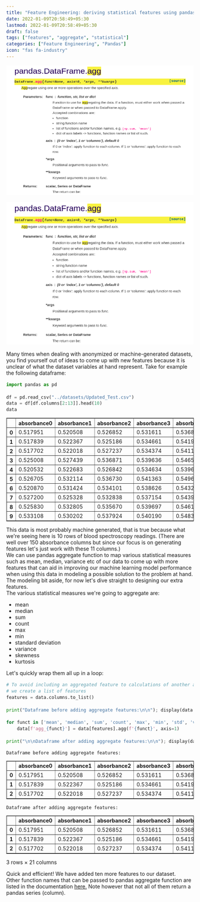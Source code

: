 ```yaml
---
title: "Feature Engineering: deriving statistical features using pandas aggregate function"
date: 2022-01-09T20:58:49+05:30
lastmod: 2022-01-09T20:58:49+05:30
draft: false
tags: ["features", "aggregate", "statistical"]
categories: ["Feature Engineering", "Pandas"]
icon: "fas fa-industry"
---
```


[# **Feature Engineering: deriving statistical features using pandas aggregate function**]::

<p align="center">
<img src="static/images/blog/pandas_agg.png" width="600" height="350" alt="png"/>
</p>

![png](../../static/images/blog/pandas_agg.png)

Many times when dealing with anonymized or machine-generated datasets, you find yourself out of ideas to come up 
with new features because it is unclear of what the dataset variables at hand represent. Take for example the 
following dataframe:


```python
import pandas as pd

df = pd.read_csv("../datasets/Updated_Test.csv")
data = df[df.columns[2:13]].head(10)
data
```


<table border="1" class="dataframe">
  <thead>
    <tr style="text-align: right;">
      <th></th>
      <th>absorbance0</th>
      <th>absorbance1</th>
      <th>absorbance2</th>
      <th>absorbance3</th>
      <th>absorbance4</th>
      <th>absorbance5</th>
      <th>absorbance6</th>
      <th>absorbance7</th>
      <th>absorbance8</th>
      <th>absorbance9</th>
      <th>absorbance10</th>
    </tr>
  </thead>
  <tbody>
    <tr>
      <th>0</th>
      <td>0.517951</td>
      <td>0.520508</td>
      <td>0.526852</td>
      <td>0.531611</td>
      <td>0.536816</td>
      <td>0.543828</td>
      <td>0.547761</td>
      <td>0.554379</td>
      <td>0.565622</td>
      <td>0.575762</td>
      <td>0.590253</td>
    </tr>
    <tr>
      <th>1</th>
      <td>0.517839</td>
      <td>0.522367</td>
      <td>0.525186</td>
      <td>0.534661</td>
      <td>0.541900</td>
      <td>0.546180</td>
      <td>0.551687</td>
      <td>0.556753</td>
      <td>0.566446</td>
      <td>0.578208</td>
      <td>0.591039</td>
    </tr>
    <tr>
      <th>2</th>
      <td>0.517702</td>
      <td>0.522018</td>
      <td>0.527237</td>
      <td>0.534374</td>
      <td>0.541155</td>
      <td>0.547152</td>
      <td>0.549837</td>
      <td>0.557513</td>
      <td>0.566793</td>
      <td>0.580574</td>
      <td>0.592258</td>
    </tr>
    <tr>
      <th>3</th>
      <td>0.525008</td>
      <td>0.527439</td>
      <td>0.536871</td>
      <td>0.539636</td>
      <td>0.546555</td>
      <td>0.553183</td>
      <td>0.558826</td>
      <td>0.563549</td>
      <td>0.575675</td>
      <td>0.587214</td>
      <td>0.597155</td>
    </tr>
    <tr>
      <th>4</th>
      <td>0.520532</td>
      <td>0.522683</td>
      <td>0.526842</td>
      <td>0.534634</td>
      <td>0.539676</td>
      <td>0.547488</td>
      <td>0.552688</td>
      <td>0.558355</td>
      <td>0.568959</td>
      <td>0.578905</td>
      <td>0.591207</td>
    </tr>
    <tr>
      <th>5</th>
      <td>0.526705</td>
      <td>0.532114</td>
      <td>0.536730</td>
      <td>0.541363</td>
      <td>0.549652</td>
      <td>0.553074</td>
      <td>0.558868</td>
      <td>0.564017</td>
      <td>0.576104</td>
      <td>0.583493</td>
      <td>0.598938</td>
    </tr>
    <tr>
      <th>6</th>
      <td>0.520870</td>
      <td>0.531424</td>
      <td>0.534101</td>
      <td>0.538626</td>
      <td>0.543272</td>
      <td>0.551315</td>
      <td>0.555033</td>
      <td>0.563571</td>
      <td>0.571861</td>
      <td>0.583686</td>
      <td>0.596506</td>
    </tr>
    <tr>
      <th>7</th>
      <td>0.527200</td>
      <td>0.525328</td>
      <td>0.532838</td>
      <td>0.537154</td>
      <td>0.543959</td>
      <td>0.549961</td>
      <td>0.557294</td>
      <td>0.559478</td>
      <td>0.572084</td>
      <td>0.584293</td>
      <td>0.597304</td>
    </tr>
    <tr>
      <th>8</th>
      <td>0.525830</td>
      <td>0.532805</td>
      <td>0.535670</td>
      <td>0.539697</td>
      <td>0.546112</td>
      <td>0.551254</td>
      <td>0.556557</td>
      <td>0.564790</td>
      <td>0.575007</td>
      <td>0.583733</td>
      <td>0.598626</td>
    </tr>
    <tr>
      <th>9</th>
      <td>0.533108</td>
      <td>0.530202</td>
      <td>0.537924</td>
      <td>0.540190</td>
      <td>0.548308</td>
      <td>0.553694</td>
      <td>0.558700</td>
      <td>0.562952</td>
      <td>0.574196</td>
      <td>0.584925</td>
      <td>0.597308</td>
    </tr>
  </tbody>
</table>


This data is most probably machine generated, that is true because what we're seeing here is 10 rows of blood spectroscopy readings. (There are well over 150 absorbance columns but since our focus is on generating features let's just work with these 11 columns.)  
We can use pandas aggregate function to map various statistical measures such as mean, median, variance etc of our data to come up with more features that can aid in improving our machine learning model performance when using this data in modeling a possible solution to the problem at hand. The modeling bit aside, for now let's dive straight to designing our extra features.  
The various statistical measures we're going to aggregate are:

- mean
- median
- sum
- count
- max
- min
- standard deviation
- variance
- skewness
- kurtosis

Let's quickly wrap them all up in a loop:


```python
# To avoid including an aggregated feature to calculations of another aggregated feature
# we create a list of features
features = data.columns.to_list()

print("Dataframe before adding aggregate features:\n\n"); display(data.head(3))

for funct in ['mean', 'median', 'sum', 'count', 'max', 'min', 'std', 'var', 'skew', 'kurt']:
    data[f'agg_{funct}'] = data[features].agg(f'{funct}', axis=1)
    
print("\n\nDataframe after adding aggregate features:\n\n"); display(data.head(3))
```

    Dataframe before adding aggregate features:
    


<table border="1" class="dataframe">
  <thead>
    <tr style="text-align: right;">
      <th></th>
      <th>absorbance0</th>
      <th>absorbance1</th>
      <th>absorbance2</th>
      <th>absorbance3</th>
      <th>absorbance4</th>
      <th>absorbance5</th>
      <th>absorbance6</th>
      <th>absorbance7</th>
      <th>absorbance8</th>
      <th>absorbance9</th>
      <th>absorbance10</th>
    </tr>
  </thead>
  <tbody>
    <tr>
      <th>0</th>
      <td>0.517951</td>
      <td>0.520508</td>
      <td>0.526852</td>
      <td>0.531611</td>
      <td>0.536816</td>
      <td>0.543828</td>
      <td>0.547761</td>
      <td>0.554379</td>
      <td>0.565622</td>
      <td>0.575762</td>
      <td>0.590253</td>
    </tr>
    <tr>
      <th>1</th>
      <td>0.517839</td>
      <td>0.522367</td>
      <td>0.525186</td>
      <td>0.534661</td>
      <td>0.541900</td>
      <td>0.546180</td>
      <td>0.551687</td>
      <td>0.556753</td>
      <td>0.566446</td>
      <td>0.578208</td>
      <td>0.591039</td>
    </tr>
    <tr>
      <th>2</th>
      <td>0.517702</td>
      <td>0.522018</td>
      <td>0.527237</td>
      <td>0.534374</td>
      <td>0.541155</td>
      <td>0.547152</td>
      <td>0.549837</td>
      <td>0.557513</td>
      <td>0.566793</td>
      <td>0.580574</td>
      <td>0.592258</td>
    </tr>
  </tbody>
</table>


    
    
    Dataframe after adding aggregate features:
    
    


<table border="1" class="dataframe">
  <thead>
    <tr style="text-align: right;">
      <th></th>
      <th>absorbance0</th>
      <th>absorbance1</th>
      <th>absorbance2</th>
      <th>absorbance3</th>
      <th>absorbance4</th>
      <th>absorbance5</th>
      <th>absorbance6</th>
      <th>absorbance7</th>
      <th>absorbance8</th>
      <th>absorbance9</th>
      <th>...</th>
      <th>agg_mean</th>
      <th>agg_median</th>
      <th>agg_sum</th>
      <th>agg_count</th>
      <th>agg_max</th>
      <th>agg_min</th>
      <th>agg_std</th>
      <th>agg_var</th>
      <th>agg_skew</th>
      <th>agg_kurt</th>
    </tr>
  </thead>
  <tbody>
    <tr>
      <th>0</th>
      <td>0.517951</td>
      <td>0.520508</td>
      <td>0.526852</td>
      <td>0.531611</td>
      <td>0.536816</td>
      <td>0.543828</td>
      <td>0.547761</td>
      <td>0.554379</td>
      <td>0.565622</td>
      <td>0.575762</td>
      <td>...</td>
      <td>0.546486</td>
      <td>0.543828</td>
      <td>6.011343</td>
      <td>11</td>
      <td>0.590253</td>
      <td>0.517951</td>
      <td>0.023236</td>
      <td>0.000540</td>
      <td>0.622384</td>
      <td>-0.477046</td>
    </tr>
    <tr>
      <th>1</th>
      <td>0.517839</td>
      <td>0.522367</td>
      <td>0.525186</td>
      <td>0.534661</td>
      <td>0.541900</td>
      <td>0.546180</td>
      <td>0.551687</td>
      <td>0.556753</td>
      <td>0.566446</td>
      <td>0.578208</td>
      <td>...</td>
      <td>0.548388</td>
      <td>0.546180</td>
      <td>6.032264</td>
      <td>11</td>
      <td>0.591039</td>
      <td>0.517839</td>
      <td>0.023451</td>
      <td>0.000550</td>
      <td>0.465583</td>
      <td>-0.609624</td>
    </tr>
    <tr>
      <th>2</th>
      <td>0.517702</td>
      <td>0.522018</td>
      <td>0.527237</td>
      <td>0.534374</td>
      <td>0.541155</td>
      <td>0.547152</td>
      <td>0.549837</td>
      <td>0.557513</td>
      <td>0.566793</td>
      <td>0.580574</td>
      <td>...</td>
      <td>0.548783</td>
      <td>0.547152</td>
      <td>6.036613</td>
      <td>11</td>
      <td>0.592258</td>
      <td>0.517702</td>
      <td>0.023911</td>
      <td>0.000572</td>
      <td>0.520019</td>
      <td>-0.569977</td>
    </tr>
  </tbody>
</table>
<p>3 rows × 21 columns</p>


Quick and efficient! We have added ten more features to our dataset.  
Other function names that can be passed to pandas aggregate function are listed in the documentation [here.](https://pandas.pydata.org/pandas-docs/stable/reference/api/pandas.core.groupby.GroupBy.pipe.html#) Note however that not all of them return a pandas series (column).

